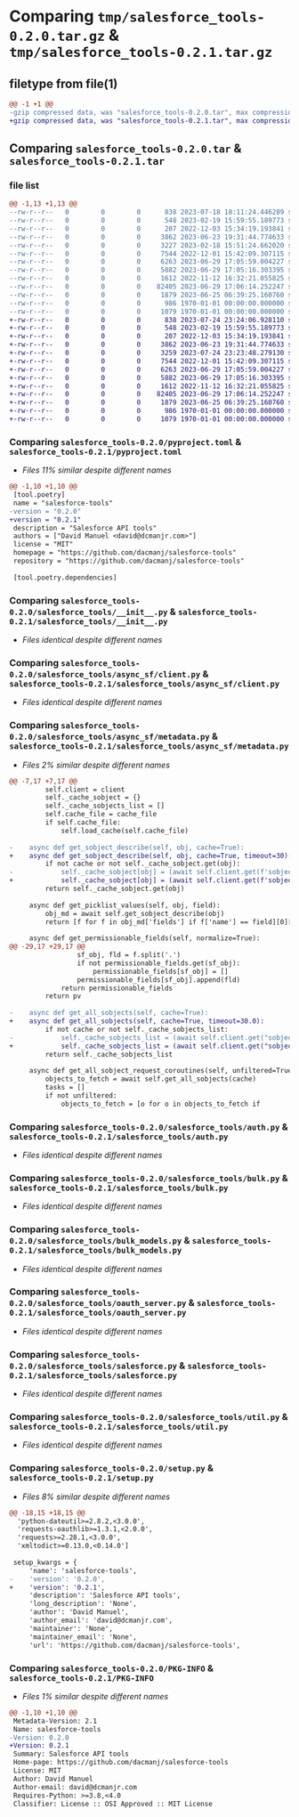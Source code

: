 # Comparing `tmp/salesforce_tools-0.2.0.tar.gz` & `tmp/salesforce_tools-0.2.1.tar.gz`

## filetype from file(1)

```diff
@@ -1 +1 @@
-gzip compressed data, was "salesforce_tools-0.2.0.tar", max compression
+gzip compressed data, was "salesforce_tools-0.2.1.tar", max compression
```

## Comparing `salesforce_tools-0.2.0.tar` & `salesforce_tools-0.2.1.tar`

### file list

```diff
@@ -1,13 +1,13 @@
--rw-r--r--   0        0        0      838 2023-07-18 18:11:24.446289 salesforce_tools-0.2.0/pyproject.toml
--rw-r--r--   0        0        0      548 2023-02-19 15:59:55.189773 salesforce_tools-0.2.0/salesforce_tools/__init__.py
--rw-r--r--   0        0        0      207 2022-12-03 15:34:19.193841 salesforce_tools-0.2.0/salesforce_tools/async_sf/__init__.py
--rw-r--r--   0        0        0     3862 2023-06-23 19:31:44.774633 salesforce_tools-0.2.0/salesforce_tools/async_sf/client.py
--rw-r--r--   0        0        0     3227 2023-02-18 15:51:24.662020 salesforce_tools-0.2.0/salesforce_tools/async_sf/metadata.py
--rw-r--r--   0        0        0     7544 2022-12-01 15:42:09.307115 salesforce_tools-0.2.0/salesforce_tools/auth.py
--rw-r--r--   0        0        0     6263 2023-06-29 17:05:59.004227 salesforce_tools-0.2.0/salesforce_tools/bulk.py
--rw-r--r--   0        0        0     5882 2023-06-29 17:05:16.303395 salesforce_tools-0.2.0/salesforce_tools/bulk_models.py
--rw-r--r--   0        0        0     1612 2022-11-12 16:32:21.055825 salesforce_tools-0.2.0/salesforce_tools/oauth_server.py
--rw-r--r--   0        0        0    82405 2023-06-29 17:06:14.252247 salesforce_tools-0.2.0/salesforce_tools/salesforce.py
--rw-r--r--   0        0        0     1879 2023-06-25 06:39:25.160760 salesforce_tools-0.2.0/salesforce_tools/util.py
--rw-r--r--   0        0        0      986 1970-01-01 00:00:00.000000 salesforce_tools-0.2.0/setup.py
--rw-r--r--   0        0        0     1079 1970-01-01 00:00:00.000000 salesforce_tools-0.2.0/PKG-INFO
+-rw-r--r--   0        0        0      838 2023-07-24 23:24:06.928110 salesforce_tools-0.2.1/pyproject.toml
+-rw-r--r--   0        0        0      548 2023-02-19 15:59:55.189773 salesforce_tools-0.2.1/salesforce_tools/__init__.py
+-rw-r--r--   0        0        0      207 2022-12-03 15:34:19.193841 salesforce_tools-0.2.1/salesforce_tools/async_sf/__init__.py
+-rw-r--r--   0        0        0     3862 2023-06-23 19:31:44.774633 salesforce_tools-0.2.1/salesforce_tools/async_sf/client.py
+-rw-r--r--   0        0        0     3259 2023-07-24 23:23:48.279130 salesforce_tools-0.2.1/salesforce_tools/async_sf/metadata.py
+-rw-r--r--   0        0        0     7544 2022-12-01 15:42:09.307115 salesforce_tools-0.2.1/salesforce_tools/auth.py
+-rw-r--r--   0        0        0     6263 2023-06-29 17:05:59.004227 salesforce_tools-0.2.1/salesforce_tools/bulk.py
+-rw-r--r--   0        0        0     5882 2023-06-29 17:05:16.303395 salesforce_tools-0.2.1/salesforce_tools/bulk_models.py
+-rw-r--r--   0        0        0     1612 2022-11-12 16:32:21.055825 salesforce_tools-0.2.1/salesforce_tools/oauth_server.py
+-rw-r--r--   0        0        0    82405 2023-06-29 17:06:14.252247 salesforce_tools-0.2.1/salesforce_tools/salesforce.py
+-rw-r--r--   0        0        0     1879 2023-06-25 06:39:25.160760 salesforce_tools-0.2.1/salesforce_tools/util.py
+-rw-r--r--   0        0        0      986 1970-01-01 00:00:00.000000 salesforce_tools-0.2.1/setup.py
+-rw-r--r--   0        0        0     1079 1970-01-01 00:00:00.000000 salesforce_tools-0.2.1/PKG-INFO
```

### Comparing `salesforce_tools-0.2.0/pyproject.toml` & `salesforce_tools-0.2.1/pyproject.toml`

 * *Files 11% similar despite different names*

```diff
@@ -1,10 +1,10 @@
 [tool.poetry]
 name = "salesforce-tools"
-version = "0.2.0"
+version = "0.2.1"
 description = "Salesforce API tools"
 authors = ["David Manuel <david@dcmanjr.com>"]
 license = "MIT"
 homepage = "https://github.com/dacmanj/salesforce-tools"
 repository = "https://github.com/dacmanj/salesforce-tools"
 
 [tool.poetry.dependencies]
```

### Comparing `salesforce_tools-0.2.0/salesforce_tools/__init__.py` & `salesforce_tools-0.2.1/salesforce_tools/__init__.py`

 * *Files identical despite different names*

### Comparing `salesforce_tools-0.2.0/salesforce_tools/async_sf/client.py` & `salesforce_tools-0.2.1/salesforce_tools/async_sf/client.py`

 * *Files identical despite different names*

### Comparing `salesforce_tools-0.2.0/salesforce_tools/async_sf/metadata.py` & `salesforce_tools-0.2.1/salesforce_tools/async_sf/metadata.py`

 * *Files 2% similar despite different names*

```diff
@@ -7,17 +7,17 @@
         self.client = client
         self._cache_sobject = {}
         self._cache_sobjects_list = []
         self.cache_file = cache_file
         if self.cache_file:
             self.load_cache(self.cache_file)
 
-    async def get_sobject_describe(self, obj, cache=True):
+    async def get_sobject_describe(self, obj, cache=True, timeout=30):
         if not cache or not self._cache_sobject.get(obj):
-            self._cache_sobject[obj] = (await self.client.get(f'sobjects/{obj}/describe', timeout=10.0)).json()
+            self._cache_sobject[obj] = (await self.client.get(f'sobjects/{obj}/describe', timeout=timeout)).json()
         return self._cache_sobject.get(obj)
 
     async def get_picklist_values(self, obj, field):
         obj_md = await self.get_sobject_describe(obj)
         return [f for f in obj_md['fields'] if f['name'] == field][0]['picklistValues']
 
     async def get_permissionable_fields(self, normalize=True):
@@ -29,17 +29,17 @@
                 sf_obj, fld = f.split('.')
                 if not permissionable_fields.get(sf_obj):
                     permissionable_fields[sf_obj] = []
                 permissionable_fields[sf_obj].append(fld)
             return permissionable_fields
         return pv
 
-    async def get_all_sobjects(self, cache=True):
+    async def get_all_sobjects(self, cache=True, timeout=30.0):
         if not cache or not self._cache_sobjects_list:
-            self._cache_sobjects_list = (await self.client.get("sobjects", timeout=10.0)).json()['sobjects']
+            self._cache_sobjects_list = (await self.client.get("sobjects", timeout=timeout)).json()['sobjects']
         return self._cache_sobjects_list
 
     async def get_all_sobject_request_coroutines(self, unfiltered=True, cache=True):
         objects_to_fetch = await self.get_all_sobjects(cache)
         tasks = []
         if not unfiltered:
             objects_to_fetch = [o for o in objects_to_fetch if
```

### Comparing `salesforce_tools-0.2.0/salesforce_tools/auth.py` & `salesforce_tools-0.2.1/salesforce_tools/auth.py`

 * *Files identical despite different names*

### Comparing `salesforce_tools-0.2.0/salesforce_tools/bulk.py` & `salesforce_tools-0.2.1/salesforce_tools/bulk.py`

 * *Files identical despite different names*

### Comparing `salesforce_tools-0.2.0/salesforce_tools/bulk_models.py` & `salesforce_tools-0.2.1/salesforce_tools/bulk_models.py`

 * *Files identical despite different names*

### Comparing `salesforce_tools-0.2.0/salesforce_tools/oauth_server.py` & `salesforce_tools-0.2.1/salesforce_tools/oauth_server.py`

 * *Files identical despite different names*

### Comparing `salesforce_tools-0.2.0/salesforce_tools/salesforce.py` & `salesforce_tools-0.2.1/salesforce_tools/salesforce.py`

 * *Files identical despite different names*

### Comparing `salesforce_tools-0.2.0/salesforce_tools/util.py` & `salesforce_tools-0.2.1/salesforce_tools/util.py`

 * *Files identical despite different names*

### Comparing `salesforce_tools-0.2.0/setup.py` & `salesforce_tools-0.2.1/setup.py`

 * *Files 8% similar despite different names*

```diff
@@ -18,15 +18,15 @@
  'python-dateutil>=2.8.2,<3.0.0',
  'requests-oauthlib>=1.3.1,<2.0.0',
  'requests>=2.28.1,<3.0.0',
  'xmltodict>=0.13.0,<0.14.0']
 
 setup_kwargs = {
     'name': 'salesforce-tools',
-    'version': '0.2.0',
+    'version': '0.2.1',
     'description': 'Salesforce API tools',
     'long_description': 'None',
     'author': 'David Manuel',
     'author_email': 'david@dcmanjr.com',
     'maintainer': 'None',
     'maintainer_email': 'None',
     'url': 'https://github.com/dacmanj/salesforce-tools',
```

### Comparing `salesforce_tools-0.2.0/PKG-INFO` & `salesforce_tools-0.2.1/PKG-INFO`

 * *Files 1% similar despite different names*

```diff
@@ -1,10 +1,10 @@
 Metadata-Version: 2.1
 Name: salesforce-tools
-Version: 0.2.0
+Version: 0.2.1
 Summary: Salesforce API tools
 Home-page: https://github.com/dacmanj/salesforce-tools
 License: MIT
 Author: David Manuel
 Author-email: david@dcmanjr.com
 Requires-Python: >=3.8,<4.0
 Classifier: License :: OSI Approved :: MIT License
```


